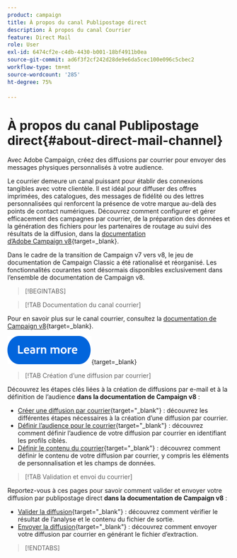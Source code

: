 ```yaml
---
product: campaign
title: À propos du canal Publipostage direct
description: À propos du canal Courrier
feature: Direct Mail
role: User
exl-id: 6474cf2e-c4db-4430-b001-18bf4911b0ea
source-git-commit: ad6f3f2cf242d28de9e6da5cec100e096c5cbec2
workflow-type: tm+mt
source-wordcount: '285'
ht-degree: 75%

---
```



# À propos du canal Publipostage direct{#about-direct-mail-channel}

Avec Adobe Campaign, créez des diffusions par courrier pour envoyer des messages physiques personnalisés à votre audience.

Le courrier demeure un canal puissant pour établir des connexions tangibles avec votre clientèle. Il est idéal pour diffuser des offres imprimées, des catalogues, des messages de fidélité ou des lettres personnalisées qui renforcent la présence de votre marque au-delà des points de contact numériques. Découvrez comment configurer et gérer efficacement des campagnes par courrier, de la préparation des données et la génération des fichiers pour les partenaires de routage au suivi des résultats de la diffusion, dans la [documentation d’Adobe Campaign v8](https://experienceleague.adobe.com/docs/campaign/campaign-v8/send/direct-mail.html?lang=fr){target=_blank}.

Dans le cadre de la transition de Campaign v7 vers v8, le jeu de documentation de Campaign Classic a été rationalisé et réorganisé. Les fonctionnalités courantes sont désormais disponibles exclusivement dans l’ensemble de documentation de Campaign v8.

>[!BEGINTABS]

>[!TAB Documentation du canal courrier]

Pour en savoir plus sur le canal courrier, consultez la [documentation de Campaign v8](https://experienceleague.adobe.com/docs/campaign/campaign-v8/send/direct-mail.html?lang=fr){target=_blank}.


[![Image](../../assets/do-not-localize/learn-more-button.svg)](https://experienceleague.adobe.com/docs/campaign/campaign-v8/send/direct-mail.html?lang=fr){target=_blank}


>[!TAB Création d’une diffusion par courrier]

Découvrez les étapes clés liées à la création de diffusions par e-mail et à la définition de l’audience **dans la documentation de Campaign v8** :

* [Créer une diffusion par courrier](https://experienceleague.adobe.com/docs/campaign/campaign-v8/send/direct-mail.html?lang=fr#creating-a-direct-mail-delivery){target="_blank"} : découvrez les différentes étapes nécessaires à la création d’une diffusion par courrier.
* [Définir l’audience pour le courrier](https://experienceleague.adobe.com/docs/campaign/campaign-v8/send/direct-mail.html?lang=fr#creating-a-direct-mail-delivery#defining-the-direct-mail-audience){target="_blank"} : découvrez comment définir l’audience de votre diffusion par courrier en identifiant les profils ciblés.
* [Définir le contenu du courrier](https://experienceleague.adobe.com/docs/campaign/campaign-v8/send/direct-mail.html?lang=fr#creating-a-direct-mail-delivery#defining-the-direct-mail-content){target="_blank"} : découvrez comment définir le contenu de votre diffusion par courrier, y compris les éléments de personnalisation et les champs de données.

>[!TAB Validation et envoi du courrier]

Reportez-vous à ces pages pour savoir comment valider et envoyer votre diffusion par publipostage direct **dans la documentation de Campaign v8** :

* [Valider la diffusion](https://experienceleague.adobe.com/docs/campaign/campaign-v8/send/direct-mail.html#creating-a-direct-mail-delivery#validating){target="_blank"} : découvrez comment vérifier le résultat de l’analyse et le contenu du fichier de sortie.
* [Envoyer la diffusion](https://experienceleague.adobe.com/docs/campaign/campaign-v8/send/direct-mail.html#creating-a-direct-mail-delivery#start-delivery){target="_blank"} : découvrez comment envoyer votre diffusion par courrier en générant le fichier d’extraction.



>[!ENDTABS]